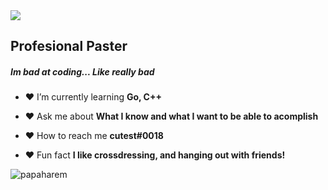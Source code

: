 <img align = "center" src= "https://media.giphy.com/media/zVXNuCvT5OADsEGsVq/giphy.gif">

<h2> Profesional Paster </h2>
<h5> Im bad at coding... Like really bad </h5>


 -  ❤ I’m currently learning **Go, C++**

-  ❤ Ask me about **What I know and what I want to be able to acomplish**

-  ❤ How to reach me **cutest#0018**

-  ❤ Fun fact **I like crossdressing, and hanging out with friends!**




<p>&nbsp;<img align="left" src="https://github-readme-stats.vercel.app/api?username=papaharem&show_icons=true&theme=dark&title_color=ffffff&text_color=ffffff&bg_color=61486a&locale=en" alt="papaharem" /></p>
